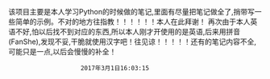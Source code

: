 该项目主要是本人学习Python的时候做的笔记,里面有尽量把笔记做全了,捎带写一些简单的示例。不对的地方往指教！！！！！！本人在此拜谢！
 再次由于本人英语不好,怕以后找不到对应的东西,所以本人刚才开使用的是英语,后来用拼音(FanShe),发现不妥,干脆就使用汉字吧！往见谅！！！！！还有的笔记内容不全,可能只是一点,以后会慢慢的补全！

                        2017年3月1日16:03:15

